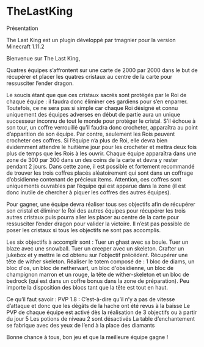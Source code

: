 # TheLastKing

Présentation
 
The Last King est un plugin développé par tmagnier pour la version Minecraft 1.11.2
 
Bienvenue sur The Last King,
 
Quatres équipes s’affrontent sur une carte de 2000 par 2000 dans le but de récupérer et placer les quatres cristaux au centre de la carte pour ressusciter l’ender dragon. 
 
Le soucis étant que que ces cristaux sacrés sont protégés par le Roi de chaque équipe : il faudra donc éliminer ces gardiens pour s’en enparrer. Toutefois, ce ne sera pas si simple car chaque Roi désigné et connu uniquement des équipes adverses en début de partie aura un unique successeur inconnu de tout le monde pour protéger le cristal. S’il échoue à son tour, un coffre verrouillé qu’il faudra donc crocheter, apparaîtra au point d’apparition de son équipe. Par contre, seulement les Rois peuvent crocheter ces coffres. Si l’équipe n’a plus de Roi, elle devra bien évidemment attendre le huitième jour pour les crocheter et mettra deux fois plus de temps que les Rois à les ouvrir.
Chaque équipe apparaîtra dans une zone de 300 par 300 dans un des coins de la carte et devra y rester pendant 2 jours. Dans cette zone, il est possible et fortement recommandé de trouver les trois coffres placés aléatoirement qui sont dans un coffrage d’obsidienne contenant de précieux items. Attention, ces coffres sont uniquements ouvrables par l’équipe qui est apparue dans la zone (il est donc inutile de chercher à piquer les coffres des autres équipes).
 
Pour gagner, une équipe devra réaliser tous ses objectifs afin de récupérer son cristal et éliminer le Roi des autres équipes pour récupérer les trois autres cristaux puis pourra aller les placer au centre de la carte pour ressusciter l’ender dragon pour valider la victoire. Il n’est pas possible de poser les cristaux si tous les objectifs ne sont pas accomplis.
 
Les six objectifs à accomplir sont : 
Tuer un ghast avec sa boule.
Tuer un blaze avec une snowball.
Tuer un creeper avec un skeleton.
Crafter un jukebox et y mettre le cd obtenu sur l'objectif précédent.
Récupérer une tête de wither skeleton.
Réaliser le totem composé de : 1 bloc de diams, un bloc d'os, un bloc de netherwart, un bloc d'obsidienne, un bloc de champignon marron et un rouge, la tête de wither-skeleton et un bloc de bedrock (qui est dans un coffre bonus dans la zone de préparation). Peu importe la disposition des blocs tant que la tête est tout en haut.
 
Ce qu’il faut savoir : 
PVP 1.8 : C’est-à-dire qu’il n’y a pas de vitesse d’attaque et donc que les dégâts de la hache ont été revus à la baisse
Le PVP de chaque équipe est activé dès la réalisation de 3 objectifs ou à partir du jour 5
Les potions de niveau 2 sont désactivés
La table d’enchantement se fabrique avec des yeux de l’end à la place des diamants
 
 
Bonne chance à tous, bon jeu et que la meilleure équipe gagne !

